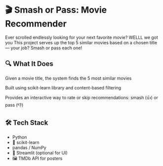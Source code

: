 # 🎬 Smash or Pass: Movie Recommender
Ever scrolled endlessly looking for your next favorite movie? WELLL we got you
This project serves up the top 5 similar movies based on a chosen title — your job? Smash or pass each one!

## 🔍 What It Does
Given a movie title, the system finds the 5 most similar movies

Built using scikit-learn library and content-based filtering

Provides an interactive way to rate or skip recommendations: smash (👍) or pass (👎)

## 🛠 Tech Stack
- Python
- 📄 scikit-learn
- pandas / NumPy
- 🎨 Streamlit (optional for UI)
- 🖼️ TMDb API for posters